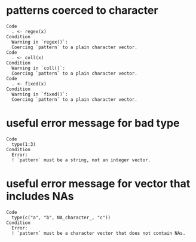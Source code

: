 # patterns coerced to character

    Code
      . <- regex(x)
    Condition
      Warning in `regex()`:
      Coercing `pattern` to a plain character vector.
    Code
      . <- coll(x)
    Condition
      Warning in `coll()`:
      Coercing `pattern` to a plain character vector.
    Code
      . <- fixed(x)
    Condition
      Warning in `fixed()`:
      Coercing `pattern` to a plain character vector.

# useful error message for bad type

    Code
      type(1:3)
    Condition
      Error:
      ! `pattern` must be a string, not an integer vector.

# useful error message for vector that includes NAs

    Code
      type(c("a", "b", NA_character_, "c"))
    Condition
      Error:
      ! `pattern` must be a character vector that does not contain NAs.

